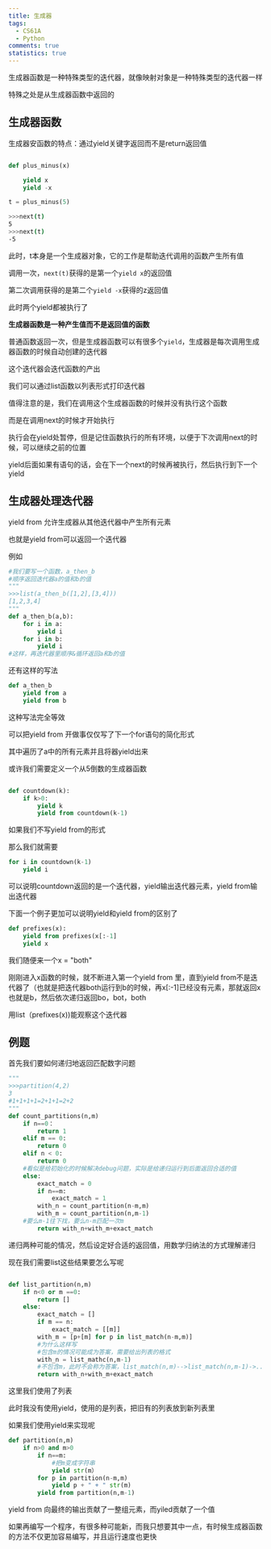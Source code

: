 ```yaml
---
title: 生成器
tags:
  - CS61A
  - Python
comments: true
statistics: true
---
```



生成器函数是一种特殊类型的迭代器，就像映射对象是一种特殊类型的迭代器一样

特殊之处是从生成器函数中返回的

## 生成器函数

生成器安函数的特点：通过yield关键字返回而不是return返回值

```python

def plus_minus(x)

	yield x
	yield -x
```

```python
t = plus_minus(5)
```

```bash
>>>next(t)
5
>>>next(t)
-5
```

此时，t本身是一个生成器对象，它的工作是帮助迭代调用的函数产生所有值

调用一次，`next(t)`获得的是第一个`yield x`的返回值

第二次调用获得的是第二个`yield -x`获得的z返回值

此时两个yield都被执行了

**生成器函数是一种产生值而不是返回值的函数**

普通函数返回一次，但是生成器函数可以有很多个`yield`，生成器是每次调用生成器函数的时候自动创建的迭代器

这个迭代器会迭代函数的产出

我们可以通过list函数以列表形式打印迭代器

值得注意的是，我们在调用这个生成器函数的时候并没有执行这个函数

而是在调用next的时候才开始执行


执行会在yield处暂停，但是记住函数执行的所有环境，以便于下次调用next的时候，可以继续之前的位置

yield后面如果有语句的话，会在下一个next的时候再被执行，然后执行到下一个yield

## 生成器处理迭代器

yield from 允许生成器从其他迭代器中产生所有元素

也就是yield from可以返回一个迭代器

例如
```python
#我们要写一个函数，a_then_b
#顺序返回迭代器a的值和b的值
"""
>>>list(a_then_b([1,2],[3,4]))
[1,2,3,4]
"""
def a_then_b(a,b):
	for i in a:
		yield i
	for i in b:
		yield i
#这样，再迭代器里顺序&循环返回a和b的值

```

还有这样的写法

```python
def a_then_b
	yield from a
	yield from b
```

这种写法完全等效

可以把yield from 开做事仅仅写了下一个for语句的简化形式

其中遍历了a中的所有元素并且将器yield出来

或许我们需要定义一个从5倒数的生成器函数

```python

def countdown(k):
	if k>0:
		yield k
		yield from countdown(k-1)
```

如果我们不写yield from的形式

那么我们就需要

```python
for i in countdown(k-1)
	yield i
```

可以说明countdown返回的是一个迭代器，yield输出迭代器元素，yield from输出迭代器


下面一个例子更加可以说明yield和yield from的区别了

```python
def prefixes(x):
	yield from prefixes(x[:-1]
	yield x

```

我们随便来一个x = "both"

刚刚进入x函数的时候，就不断进入第一个yield from 里，直到yield from不是迭代器了（也就是把迭代器both运行到b的时候，再x[:-1]已经没有元素，那就返回x也就是b，然后依次递归返回bo，bot，both


用list（prefixes(x))能观察这个迭代器


## 例题

首先我们要如何递归地返回匹配数字问题

```python
"""
>>>partition(4,2)
3
#1+1+1+1=2+1+1=2+2
"""
def count_partitions(n,m)
	if n==0：
		return 1
	elif m == 0:
		return 0
	elif n < 0:
		return 0
	#看似是给初始化的时候解决debug问题，实际是给递归运行到后面返回合适的值
	else:
		exact_match = 0
		if n==m:
			exact_match = 1
		with_n = count_partition(n-m,m)
		with_m = count_partition(n,m-1)
	#要么m-1往下找，要么n-m匹配一次m
		return with_n+with_m+exact_match
```

递归两种可能的情况，然后设定好合适的返回值，用数学归纳法的方式理解递归

现在我们需要list这些结果要怎么写呢

```python

def list_partition(n,m)
	if n<0 or m ==0:
		return []
	else:
		exact_match = []
		if m == n:
			exact_match = [[m]]
		with_m = [p+[m] for p in list_match(n-m,m)]
		#为什么这样写
		#包含m的情况可能成为答案，需要给出列表的格式
		with_n = list_mathc(n,m-1)
		#不包含m，此时不会称为答案，list_match(n,m)-->list_match(n,m-1)->...->list_match(n,1），此时能够成为答案，所以n-m的时候需要写成list的样子)
		return with_n+with_m+exact_match
```

这里我们使用了列表

此时我没有使用yield，使用的是列表，把旧有的列表放到新列表里


如果我们使用yield来实现呢

```python
def partition(n,m)
	if n>0 and m>0
		if n==m:
			#把m变成字符串
			yield str(m）
		for p in partition(n-m,m)
			yield p + " + " str(m)
		yield from partition(n,m-1)
```

yield from 向最终的输出贡献了一整组元素，而yiled贡献了一个值

如果再编写一个程序，有很多种可能新，而我只想要其中一点，有时候生成器函数的方法不仅更加容易编写，并且运行速度也更快




